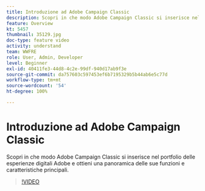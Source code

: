 ```yaml
---
title: Introduzione ad Adobe Campaign Classic
description: Scopri in che modo Adobe Campaign Classic si inserisce nel portfolio delle esperienze digitali Adobe e ottieni una panoramica delle sue funzioni e caratteristiche principali.
feature: Overview
kt: 5457
thumbnail: 35129.jpg
doc-type: feature video
activity: understand
team: WWFRE
role: User, Admin, Developer
level: Beginner
exl-id: 40411fe3-44d8-4c2e-99df-940d17ab9f3e
source-git-commit: da757603c597453ef6b7195329b5b44ab6e5c77d
workflow-type: tm+mt
source-wordcount: '54'
ht-degree: 100%

---
```


# Introduzione ad Adobe Campaign Classic

Scopri in che modo Adobe Campaign Classic si inserisce nel portfolio delle esperienze digitali Adobe e ottieni una panoramica delle sue funzioni e caratteristiche principali.

>[!VIDEO](https://video.tv.adobe.com/v/35129?quality=12)
